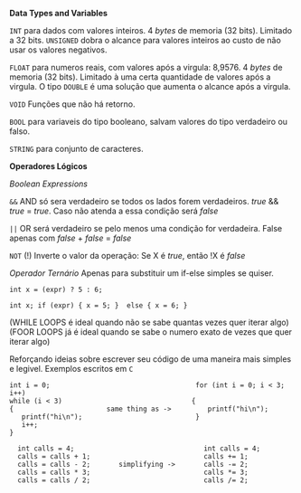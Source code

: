 
**Data Types and Variables**

`INT` para dados com valores inteiros. 4 *bytes* de memoria (32 bits). Limitado a 32 bits. `UNSIGNED` dobra o alcance para valores inteiros ao custo de não usar os valores negativos. 

`FLOAT` para numeros reais, com valores após a virgula: 8,9576. 4 *bytes* de memoria (32 bits). Limitado à uma certa quantidade de valores após a virgula. O tipo `DOUBLE` é uma solução que
aumenta o alcance após a virgula.

`VOID` Funções que não há retorno. 

`BOOL` para variaveis do tipo booleano, salvam valores do tipo verdadeiro ou falso. 

`STRING` para conjunto de caracteres.

**Operadores Lógicos**

*Boolean Expressions*

`&&`  AND só sera verdadeiro se todos os lados forem verdadeiros. *true* && *true* = *true*. Caso não atenda a essa condição será *false*

`||`  OR será verdadeiro se pelo menos uma condição for verdadeira. False apenas com *false* + *false* = *false*

`NOT` (!) Inverte o valor da operação: Se X é *true*, então !X é *false*

*Operador Ternário*  Apenas para substituir um if-else simples se quiser.

`int x = (expr) ? 5 : 6;` 

``int x;
   if (expr)
   {
      x = 5;
   } 
   else
   {
      x = 6;
   }``   
                                             
(WHILE LOOPS é ideal quando não se sabe quantas vezes quer iterar algo)
(FOOR LOOPS já é ideal quando se sabe o numero exato de vezes que quer iterar algo)

Reforçando ideias sobre escrever seu código de uma maneira mais simples e legivel.
Exemplos escritos em `C`
```
int i = 0;                                    for (int i = 0; i < 3; i++)
while (i < 3)                                {
{                       same thing as ->         printf("hi\n");
   printf("hi\n");                            }
   i++;
}
```

```
  int calls = 4;                                int calls = 4;
  calls = calls + 1;                            calls += 1;     
  calls = calls - 2;       simplifying ->       calls -= 2;
  calls = calls * 3;                            calls *= 3;
  calls = calls / 2;                            calls /= 2;
```
